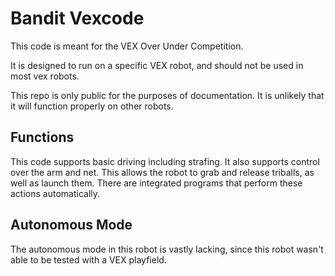 # Bandit Vexcode
This code is meant for the VEX Over Under Competition.

It is designed to run on a specific VEX robot, and should not be used in most vex robots.

This repo is only public for the purposes of documentation. It is unlikely that it will function properly on other robots.

## Functions
This code supports basic driving including strafing. It also supports control over the arm and net. This allows the robot to grab and release triballs, as well as launch them. There are integrated programs that perform these actions automatically.

## Autonomous Mode
The autonomous mode in this robot is vastly lacking, since this robot wasn't able to be tested with a VEX playfield.